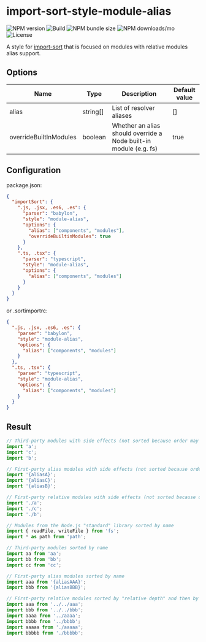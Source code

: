 # import-sort-style-module-alias

![NPM version](https://img.shields.io/npm/v/import-sort-style-module-alias)
![Build](https://img.shields.io/github/workflow/status/fsmaia/import-sort-style-module-alias/release/master)
![NPM bundle size](https://img.shields.io/bundlephobia/min/import-sort-style-module-alias)
![NPM downloads/mo](https://img.shields.io/npm/dm/import-sort-style-module-alias)
![License](https://img.shields.io/npm/l/import-sort-style-module-alias)

A style for [import-sort](https://github.com/renke/import-sort) that is focused
on modules with relative modules alias support.

## Options

| Name                   | Type     | Description                                                       | Default value |
| ---------------------- | -------- | ----------------------------------------------------------------- | ------------- |
| alias                  | string[] | List of resolver aliases                                          | []            |
| overrideBuiltInModules | boolean  | Whether an alias should override a Node built-in module (e.g. fs) | true          |

## Configuration

package.json:

```json
{
  "importSort": {
    ".js, .jsx, .es6, .es": {
      "parser": "babylon",
      "style": "module-alias",
      "options": {
        "alias": ["components", "modules"],
        "overrideBuiltinModules": true
      }
    },
    ".ts, .tsx": {
      "parser": "typescript",
      "style": "module-alias",
      "options": {
        "alias": ["components", "modules"]
      }
    }
  }
}
```

or .sortimportrc:

```json
{
  ".js, .jsx, .es6, .es": {
    "parser": "babylon",
    "style": "module-alias",
    "options": {
      "alias": ["components", "modules"]
    }
  },
  ".ts, .tsx": {
    "parser": "typescript",
    "style": "module-alias",
    "options": {
      "alias": ["components", "modules"]
    }
  }
}
```

## Result

```js
// Third-party modules with side effects (not sorted because order may matter)
import 'a';
import 'c';
import 'b';

// First-party alias modules with side effects (not sorted because order may matter)
import '{aliasA}';
import '{aliasC}';
import '{aliasB}';

// First-party relative modules with side effects (not sorted because order may matter)
import './a';
import './c';
import './b';

// Modules from the Node.js "standard" library sorted by name
import { readFile, writeFile } from 'fs';
import * as path from 'path';

// Third-party modules sorted by name
import aa from 'aa';
import bb from 'bb';
import cc from 'cc';

// First-party alias modules sorted by name
import aaa from '{aliasAAA}';
import bbb from '{aliasBBB}';

// First-party relative modules sorted by "relative depth" and then by name
import aaa from '../../aaa';
import bbb from '../../bbb';
import aaaa from '../aaaa';
import bbbb from '../bbbb';
import aaaaa from './aaaaa';
import bbbbb from './bbbbb';
```
